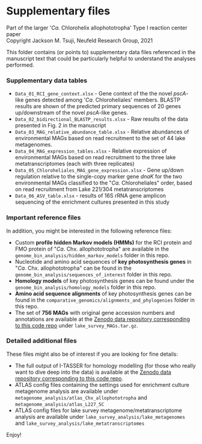 # Supplementary files
Part of the larger '_Ca._ Chlorohelix allophototropha' Type I reaction center paper  
Copyright Jackson M. Tsuji, Neufeld Research Group, 2021

This folder contains (or points to) supplementary data files referenced in the manuscript text that could be particularly helpful to understand the analyses performed.

### Supplementary data tables
- `Data_01_RCI_gene_context.xlsx` - Gene context of the the novel _pscA_-like genes detected among '_Ca_. Chloroheliales' members. BLASTP results are shown of the predicted primary sequences of 20 genes up/downstream of the novel _pscA_-like genes.
- `Data_02_bidirectional_BLASTP_results.xlsx` - Raw results of the data presented in Fig. 2 in the manuscript
- `Data_03_MAG_relative_abundance_table.xlsx` - Relative abundances of environmental MAGs based on read recruitment to the set of 44 lake metagenomes.
- `Data_04_MAG_expression_tables.xlsx` - Relative expression of environmental MAGs based on read recruitment to the three lake metatranscriptomes (each with three replicates)
- `Data_05_Chloroheliales_MAG_gene_expression.xlsx` - Gene up/down regulation relative to the single-copy marker gene _dnaK_ for the two environmental MAGs classified to the "_Ca._ Chloroheliales" order, based on read recruitment from Lake 221/304 metatranscriptomes
- `Data_06_ASV_table.xlsx` - results of 16S rRNA gene amplicon sequencing of the enrichment cultures presented in this study

### Important reference files
In addition, you might be interested in the following reference files:
- Custom **profile hidden Markov models (HMMs)** for the RCI protein and FMO protein of "_Ca_. Chx. allophototropha" are available in the `genome_bin_analysis/hidden_markov_models` folder in this repo.
- Nucleotide and amino acid sequences of **key photosynthesis genes** in "_Ca_. Chx. allophototropha" can be found in the `genome_bin_analysis/sequences_of_interest` folder in this repo.
- **Homology models** of key photosynthesis genes can be found under the `genome_bin_analysis/homology_models` folder in this repo. 
- **Amino acid sequence alignments** of key photosynthesis genes can be found in the `comparative_genomics/alignments_and_phylogenies` folder in this repo.
- The set of **756 MAGs** with original gene accession numbers and annotations are available at the [Zenodo data repository corresponding to this code repo](https://doi.org/10.5281/zenodo.3930110) under `lake_survey_MAGs.tar.gz`.

### Detailed additional files
These files might also be of interest if you are looking for fine details:
- The full output of I-TASSER for homology modelling (for those who really want to dive deep into the data) is available at the [Zenodo data repository corresponding to this code repo](https://doi.org/10.5281/zenodo.3930110).
- ATLAS config files containing the settings used for enrichment culture metagenome analysis are available under `metagenome_analysis/atlas_Chx_allophototropha` and `metagenome_analysis/atlas_L227_5C`
- ATLAS config files for lake survey metagenome/metatranscriptome analysis are available under `lake_survey_analysis/lake_metagenomes` and `lake_survey_analysis/lake_metatranscriptomes`

Enjoy!
